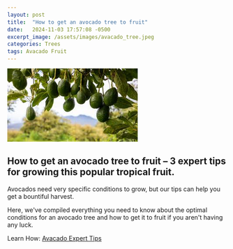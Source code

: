 ```yaml
---
layout: post
title:  "How to get an avocado tree to fruit"
date:   2024-11-03 17:57:08 -0500
excerpt_image: /assets/images/avacado_tree.jpeg
categories: Trees
tags: Avacado Fruit
---
```


<img src="/assets/images/avacado_tree.jpeg">

## How to get an avocado tree to fruit – 3 expert tips for growing this popular tropical fruit.

Avocados need very specific conditions to grow, but our tips can help you get a bountiful harvest.

Here, we've compiled everything you need to know about the optimal conditions for an avocado tree and how to get it to fruit if you aren't having any luck.

Learn How: [Avacado Expert Tips](https://www.homesandgardens.com/gardens/how-to-get-an-avocado-tree-to-fruit)